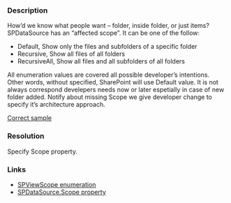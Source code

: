 ﻿---
Title: SPDataSource.Scope is missed in page
FileName: resp516902.html
---

###  Description
How’d we know what people want – folder, inside folder, or just items?
SPDataSource has an “affected scope”. It can be one of the follow: 

* Default, Show only the files and subfolders of a specific folder
* Recursive, Show all files of all folders
* RecursiveAll, Show all files and all subfolders of all folders

All enumeration values are covered all possible developer’s intentions. Other words, without specified, SharePoint will use Default value. It is not always correspond develepers needs now or later espetially in case of new folder added. Notify about missing Scope we give developer change to specify it’s architecture approach.

<a href="_samples/SPDataSourceScopeDoesNotDefinedInPage-CorrectSPDataSourceScope.sample-ref">Correct sample</a>

###  Resolution
Specify Scope property.

###  Links
- [SPViewScope enumeration](https://msdn.microsoft.com/en-us/library/microsoft.sharepoint.spviewscope.aspx)
- [SPDataSource.Scope property](https://msdn.microsoft.com/EN-US/library/microsoft.sharepoint.webcontrols.spdatasource.scope.aspx)